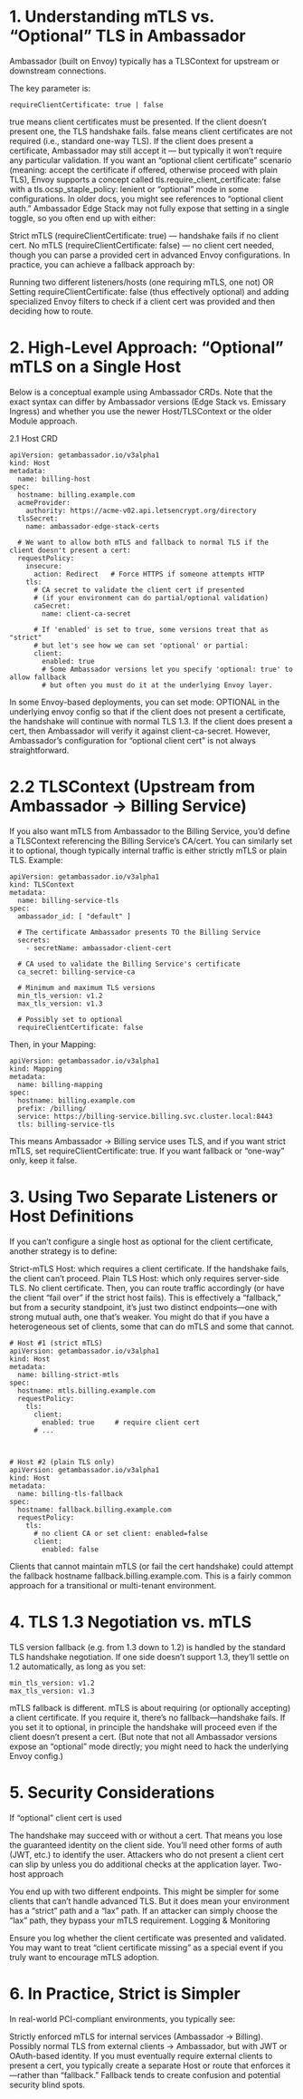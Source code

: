 


# 1. Understanding mTLS vs. “Optional” TLS in Ambassador
Ambassador (built on Envoy) typically has a TLSContext for upstream or downstream connections. 

The key parameter is:

```
requireClientCertificate: true | false
```

true means client certificates must be presented. If the client doesn’t present one, the TLS handshake fails.
false means client certificates are not required (i.e., standard one-way TLS). If the client does present a certificate, Ambassador may still accept it — but typically it won’t require any particular validation.
If you want an “optional client certificate” scenario (meaning: accept the certificate if offered, otherwise proceed with plain TLS), Envoy supports a concept called tls.require_client_certificate: false with a tls.ocsp_staple_policy: lenient or “optional” mode in some configurations. In older docs, you might see references to “optional client auth.” Ambassador Edge Stack may not fully expose that setting in a single toggle, so you often end up with either:

Strict mTLS (requireClientCertificate: true) — handshake fails if no client cert.
No mTLS (requireClientCertificate: false) — no client cert needed, though you can parse a provided cert in advanced Envoy configurations.
In practice, you can achieve a fallback approach by:

Running two different listeners/hosts (one requiring mTLS, one not)
OR
Setting requireClientCertificate: false (thus effectively optional) and adding specialized Envoy filters to check if a client cert was provided and then deciding how to route.


# 2. High-Level Approach: “Optional” mTLS on a Single Host
Below is a conceptual example using Ambassador CRDs. Note that the exact syntax can differ by Ambassador versions (Edge Stack vs. Emissary Ingress) and whether you use the newer Host/TLSContext or the older Module approach.

2.1 Host CRD


```
apiVersion: getambassador.io/v3alpha1
kind: Host
metadata:
  name: billing-host
spec:
  hostname: billing.example.com
  acmeProvider:
    authority: https://acme-v02.api.letsencrypt.org/directory
  tlsSecret:
    name: ambassador-edge-stack-certs

  # We want to allow both mTLS and fallback to normal TLS if the client doesn't present a cert:
  requestPolicy:
    insecure:
      action: Redirect   # Force HTTPS if someone attempts HTTP
    tls:
      # CA secret to validate the client cert if presented
      # (if your environment can do partial/optional validation)
      caSecret:
        name: client-ca-secret

      # If 'enabled' is set to true, some versions treat that as "strict"
      # but let's see how we can set 'optional' or partial:
      client:
        enabled: true
        # Some Ambassador versions let you specify 'optional: true' to allow fallback
        # but often you must do it at the underlying Envoy layer.
```

        
In some Envoy-based deployments, 
you can set mode: OPTIONAL in the underlying envoy config so that if the client does not present a certificate, the handshake will continue with normal TLS 1.3.
If the client does present a cert, then Ambassador will verify it against client-ca-secret. However, Ambassador’s configuration for “optional client cert” is not always straightforward.

# 2.2 TLSContext (Upstream from Ambassador → Billing Service)
If you also want mTLS from Ambassador to the Billing Service, you’d define a TLSContext referencing the Billing Service’s CA/cert. You can similarly set it to optional, though typically internal traffic is either strictly mTLS or plain TLS. Example:

```
apiVersion: getambassador.io/v3alpha1
kind: TLSContext
metadata:
  name: billing-service-tls
spec:
  ambassador_id: [ "default" ]

  # The certificate Ambassador presents TO the Billing Service
  secrets:
    - secretName: ambassador-client-cert
  
  # CA used to validate the Billing Service's certificate
  ca_secret: billing-service-ca

  # Minimum and maximum TLS versions
  min_tls_version: v1.2
  max_tls_version: v1.3

  # Possibly set to optional
  requireClientCertificate: false
```

Then, in your Mapping:

```
apiVersion: getambassador.io/v3alpha1
kind: Mapping
metadata:
  name: billing-mapping
spec:
  hostname: billing.example.com
  prefix: /billing/
  service: https://billing-service.billing.svc.cluster.local:8443
  tls: billing-service-tls
```
  
This means Ambassador → Billing service uses TLS, and if you want strict mTLS, set requireClientCertificate: true. If you want fallback or “one-way” only, keep it false.

# 3. Using Two Separate Listeners or Host Definitions
If you can’t configure a single host as optional for the client certificate, another strategy is to define:

Strict-mTLS Host: which requires a client certificate. If the handshake fails, the client can’t proceed.
Plain TLS Host: which only requires server-side TLS. No client certificate.
Then, you can route traffic accordingly (or have the client “fail over” if the strict host fails). This is effectively a “fallback,” but from a security standpoint, it’s just two distinct endpoints—one with strong mutual auth, one that’s weaker. You might do that if you have a heterogeneous set of clients, some that can do mTLS and some that cannot.

```
# Host #1 (strict mTLS)
apiVersion: getambassador.io/v3alpha1
kind: Host
metadata:
  name: billing-strict-mtls
spec:
  hostname: mtls.billing.example.com
  requestPolicy:
    tls:
      client:
        enabled: true     # require client cert
      # ...



# Host #2 (plain TLS only)
apiVersion: getambassador.io/v3alpha1
kind: Host
metadata:
  name: billing-tls-fallback
spec:
  hostname: fallback.billing.example.com
  requestPolicy:
    tls:
      # no client CA or set client: enabled=false
      client:
        enabled: false

```

Clients that cannot maintain mTLS (or fail the cert handshake) could attempt the fallback hostname fallback.billing.example.com. This is a fairly common approach for a transitional or multi-tenant environment.



# 4. TLS 1.3 Negotiation vs. mTLS
TLS version fallback (e.g. from 1.3 down to 1.2) is handled by the standard TLS handshake negotiation. If one side doesn’t support 1.3, they’ll settle on 1.2 automatically, as long as you set:
```
min_tls_version: v1.2
max_tls_version: v1.3
```

mTLS fallback is different. mTLS is about requiring (or optionally accepting) a client certificate. If you require it, there’s no fallback—handshake fails. If you set it to optional, in principle the handshake will proceed even if the client doesn’t present a cert. (But note that not all Ambassador versions expose an “optional” mode directly; you might need to hack the underlying Envoy config.)

# 5. Security Considerations
If “optional” client cert is used

The handshake may succeed with or without a cert. That means you lose the guaranteed identity on the client side. You’ll need other forms of auth (JWT, etc.) to identify the user.
Attackers who do not present a client cert can slip by unless you do additional checks at the application layer.
Two-host approach

You end up with two different endpoints. This might be simpler for some clients that can’t handle advanced TLS.
But it does mean your environment has a “strict” path and a “lax” path. If an attacker can simply choose the “lax” path, they bypass your mTLS requirement.
Logging & Monitoring

Ensure you log whether the client certificate was presented and validated. You may want to treat “client certificate missing” as a special event if you truly want to encourage mTLS adoption.


# 6. In Practice, Strict is Simpler
In real-world PCI-compliant environments, you typically see:

Strictly enforced mTLS for internal services (Ambassador → Billing).
Possibly normal TLS from external clients → Ambassador, but with JWT or OAuth-based identity.
If you must eventually require external clients to present a cert, you typically create a separate Host or route that enforces it—rather than “fallback.”
Fallback tends to create confusion and potential security blind spots.
